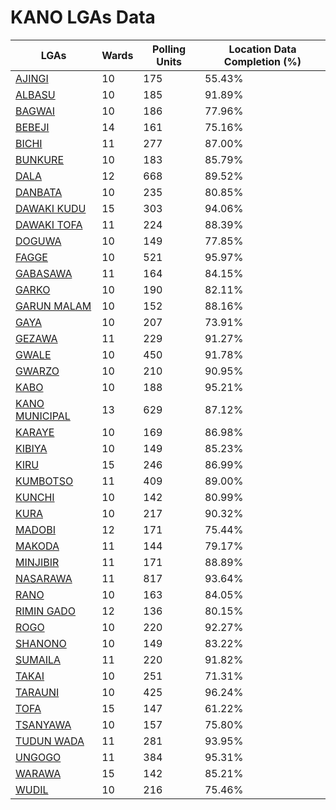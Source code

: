 
# KANO LGAs Data

| LGAs | Wards | Polling Units | Location Data Completion (%) |
| ----- | ---- | ----- | ------- |
| [AJINGI](./lgas/370-ajingi) | 10 | 175 | 55.43% |
| [ALBASU](./lgas/371-albasu) | 10 | 185 | 91.89% |
| [BAGWAI](./lgas/372-bagwai) | 10 | 186 | 77.96% |
| [BEBEJI](./lgas/373-bebeji) | 14 | 161 | 75.16% |
| [BICHI](./lgas/374-bichi) | 11 | 277 | 87.00% |
| [BUNKURE](./lgas/375-bunkure) | 10 | 183 | 85.79% |
| [DALA](./lgas/376-dala) | 12 | 668 | 89.52% |
| [DANBATA](./lgas/377-danbata) | 10 | 235 | 80.85% |
| [DAWAKI KUDU](./lgas/378-dawaki-kudu) | 15 | 303 | 94.06% |
| [DAWAKI TOFA](./lgas/379-dawaki-tofa) | 11 | 224 | 88.39% |
| [DOGUWA](./lgas/380-doguwa) | 10 | 149 | 77.85% |
| [FAGGE](./lgas/381-fagge) | 10 | 521 | 95.97% |
| [GABASAWA](./lgas/382-gabasawa) | 11 | 164 | 84.15% |
| [GARKO](./lgas/383-garko) | 10 | 190 | 82.11% |
| [GARUN MALAM](./lgas/384-garun-malam) | 10 | 152 | 88.16% |
| [GAYA](./lgas/385-gaya) | 10 | 207 | 73.91% |
| [GEZAWA](./lgas/386-gezawa) | 11 | 229 | 91.27% |
| [GWALE](./lgas/387-gwale) | 10 | 450 | 91.78% |
| [GWARZO](./lgas/388-gwarzo) | 10 | 210 | 90.95% |
| [KABO](./lgas/389-kabo) | 10 | 188 | 95.21% |
| [KANO MUNICIPAL](./lgas/390-kano-municipal) | 13 | 629 | 87.12% |
| [KARAYE](./lgas/391-karaye) | 10 | 169 | 86.98% |
| [KIBIYA](./lgas/392-kibiya) | 10 | 149 | 85.23% |
| [KIRU](./lgas/393-kiru) | 15 | 246 | 86.99% |
| [KUMBOTSO](./lgas/394-kumbotso) | 11 | 409 | 89.00% |
| [KUNCHI](./lgas/395-kunchi) | 10 | 142 | 80.99% |
| [KURA](./lgas/396-kura) | 10 | 217 | 90.32% |
| [MADOBI](./lgas/397-madobi) | 12 | 171 | 75.44% |
| [MAKODA](./lgas/398-makoda) | 11 | 144 | 79.17% |
| [MINJIBIR](./lgas/399-minjibir) | 11 | 171 | 88.89% |
| [NASARAWA](./lgas/400-nasarawa) | 11 | 817 | 93.64% |
| [RANO](./lgas/401-rano) | 10 | 163 | 84.05% |
| [RIMIN GADO](./lgas/402-rimin-gado) | 12 | 136 | 80.15% |
| [ROGO](./lgas/403-rogo) | 10 | 220 | 92.27% |
| [SHANONO](./lgas/404-shanono) | 10 | 149 | 83.22% |
| [SUMAILA](./lgas/405-sumaila) | 11 | 220 | 91.82% |
| [TAKAI](./lgas/406-takai) | 10 | 251 | 71.31% |
| [TARAUNI](./lgas/407-tarauni) | 10 | 425 | 96.24% |
| [TOFA](./lgas/408-tofa) | 15 | 147 | 61.22% |
| [TSANYAWA](./lgas/409-tsanyawa) | 10 | 157 | 75.80% |
| [TUDUN WADA](./lgas/410-tudun-wada) | 11 | 281 | 93.95% |
| [UNGOGO](./lgas/411-ungogo) | 11 | 384 | 95.31% |
| [WARAWA](./lgas/412-warawa) | 15 | 142 | 85.21% |
| [WUDIL](./lgas/413-wudil) | 10 | 216 | 75.46% |





